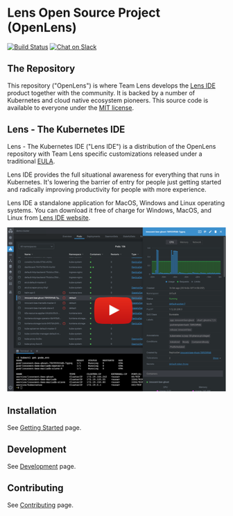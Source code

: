 # Lens Open Source Project (OpenLens)

[![Build Status](https://github.com/lensapp/lens/actions/workflows/test.yml/badge.svg)](https://github.com/lensapp/lens/actions/workflows/test.yml)
[![Chat on Slack](https://img.shields.io/badge/chat-on%20slack-blue.svg?logo=slack&longCache=true&style=flat)](https://join.slack.com/t/k8slens/shared_invite/zt-198iepl92-EPJsCckkJ~f887vWqJcgGA)

## The Repository

This repository ("OpenLens") is where Team Lens develops the [Lens IDE](https://k8slens.dev) product together with the community. It is backed by a number of Kubernetes and cloud native ecosystem pioneers. This source code is available to everyone under the [MIT license](./LICENSE).

## Lens - The Kubernetes IDE

Lens - The Kubernetes IDE ("Lens IDE") is a distribution of the OpenLens repository with Team Lens specific customizations released under a traditional [EULA](https://k8slens.dev/licenses/eula).

Lens IDE provides the full situational awareness for everything that runs in Kubernetes. It's lowering the barrier of entry for people just getting started and radically improving productivity for people with more experience.

Lens IDE a standalone application for MacOS, Windows and Linux operating systems. You can download it free of charge for Windows, MacOS, and Linux from [Lens IDE website](https://k8slens.dev).

[![Screenshot](.github/screenshot.png)](https://www.youtube.com/watch?v=eeDwdVXattc)

## Installation

See [Getting Started](https://docs.k8slens.dev/main/getting-started/install-lens/) page.

## Development

See [Development](https://docs.k8slens.dev/latest/contributing/development/) page.

## Contributing

See [Contributing](https://docs.k8slens.dev/latest/contributing/) page.
